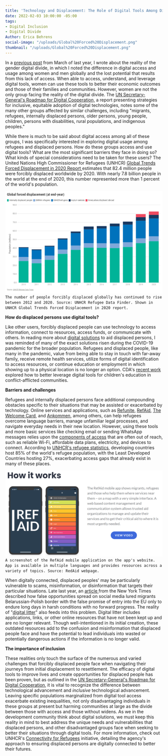 ```yaml
---
title: 'Technology and Displacement: The Role of Digital Tools Among Displaced Persons'
date: 2022-02-03 10:00:00 -05:00
tags:
- Digital Inclusion
- Digital Divide
Author: Erica Behrens
social-image: "/uploads/Global%20Forced%20Displacement.png"
thumbnail: "/uploads/Global%20Forced%20Displacement.png"
---
```


In a [previous post](https://dai-global-digital.com/in-honor-of-womens-history-month-exploring-the-gender-digital-divide.html?utm_source=related-box) from March of last year, I wrote about the reality of the gender digital divide, in which I noted the difference in digital access and usage among women and men globally and the lost potential that results from this lack of access. When able to access, understand, and leverage digital tools, women can use these tools to better their economic outcomes and those of their families and communities. However, women are not the only group facing the reality of the digital divide. The [UN Secretary-General's Roadmap for Digital Cooperation,](https://www.un.org/en/content/digital-cooperation-roadmap/assets/pdf/Roadmap_for_Digital_Cooperation_EN.pdf) a report presenting strategies for inclusive, equitable adoption of digital technologies, notes some of the many other groups affected by similar challenges, including "migrants, refugees, internally displaced persons, older persons, young people, children, persons with disabilities, rural populations, and indigenous peoples."

<!--more-->

While there is much to be said about digital access among all of these groups, I was specifically interested in exploring digital usage among refugees and displaced persons. How do these groups access and use digital tools? What are the most significant barriers they face in doing so? What kinds of special considerations need to be taken for these users? The United Nations High Commissioner for Refugees (UNHCR) [Global Trends Forced Displacement in 2020 Report ](https://www.unhcr.org/flagship-reports/globaltrends/)estimates that 82.4 million people were forcibly displaced worldwide by 2020. With nearly 7.8 billion people in the world at the end of 2020, this number represented more than 1 percent of the world's population.

![Global Forced Displacement.png](/uploads/Global%20Forced%20Displacement.png)
`The number of people forcibly displaced globally has continued to rise between 2012 and 2020. Source: UNHCR Refugee Data Finder. Shown in UNHCR Global Trends Forced Displacement in 2020 report.`

**How do displaced persons use digital tools?**

Like other users, forcibly displaced people can use technology to access information, connect to resources, access funds, or communicate with others. In reading more about [digital solutions](https://www.rand.org/content/dam/rand/pubs/research_reports/RR4300/RR4322/RAND_RR4322.pdf) to aid displaced persons, I was reminded of many of the exact solutions risen during the COVID-19 pandemic for the broader population. Refugees and displaced people, like many in the pandemic, value from being able to stay in touch with far-away family, receive remote health services, utilize forms of digital identification to access resources, or continue education or employment in which showing up to a physical location is no longer an option. CDA's [recent work](https://dai-global-digital.com/frontier-insights-colombia-understanding-childrens-digital-access.html) explored how to better leverage digital tools for children's education in conflict-afflicted communities.

**Barriers and challenges**

Refugees and internally displaced persons face additional compounding obstacles specific to their situations that may be assisted or exacerbated by technology. Online services and applications, such as [Refunite,](https://refunite.org/) [RefAid](https://refaid.com/), [The Welcome Card,](https://thewelcomecard.org/) and [Ankommen](https://www.bamf.de/EN/Themen/Integration/ZugewanderteTeilnehmende/ErsteOrientierung/AppAnkommen/app-ankommen-node.html), among others, can help refugees overcome language barriers, manage unfamiliar legal processes, and navigate everyday needs in their new location. However, using these tools and more basic services like checking email or sending WhatsApp messages relies upon the [components of access](https://www.forbes.com/sites/christinero/2020/02/05/when-it-comes-to-tech-refugees-need-more-access-not-more-apps/?sh=46c1791420bc) that are often out of reach, such as reliable Wi-Fi, affordable data plans, electricity, and devices to connect. According to [UNHCR's refugee statistics](https://www.unhcr.org/refugee-statistics/), developing countries host 85% of the world's refugee population, with the Least Developed Countries hosting 27%, exacerbating access gaps that already exist in many of these places.

![RefAid screenshot.png](/uploads/RefAid%20screenshot.png)
`A screenshot of the RefAid mobile application on the app's website. App is available in multiple languages and provides resources across a variety of topics. Source: RedAid webpage.`

When digitally connected, displaced peoples' may be particularly vulnerable to scams, misinformation, or disinformation that targets their particular situations. Late last year, an [article ](https://www.nytimes.com/2021/11/22/world/europe/belarus-migrants-facebook-fake-news.html)from the New York Times described how false opportunities spread on social media lured migrants Belarussian-Polish border with the false promise of entry into the EU only to endure long days in harsh conditions with no forward progress. The reality of "[digital litter](https://www.migrationpolicy.org/article/digital-litter-downside-using-technology-help-refugees)" also feeds into this problem. Digital litter includes applications, links, or other online resources that have not been kept up and are no longer relevant. Though well-intentioned in its initial creation, these outdated resources add to the confusion and misinformation that displaced people face and have the potential to lead individuals into wasted or potentially dangerous actions if the information is no longer valid.

**The importance of inclusion**

These realities only touch the surface of the numerous and varied challenges that forcibly displaced people face when navigating their journeys from initial displacement to resettlement. The efficacy of digital tools to improve lives and create opportunities for displaced people has been proven, but as outlined in the [UN Secretary-General's Roadmap for Digital Cooperation](https://www.un.org/en/content/digital-cooperation-roadmap/assets/pdf/Roadmap_for_Digital_Cooperation_EN.pdf), it is vital to recognize the difference between technological advancement and *inclusive* technological advancement. Leaving specific populations marginalized from digital tool access exacerbate existing inequalities, not only disadvantaging individuals in these groups at present but harming communities at large as the divide between those with access and those without widens. As we in the development community think about digital solutions, we must keep this reality in mind to best address the unique needs and vulnerabilities that displaced persons, and other disadvantaged groups face when seeking to better their situations through digital tools. For more information, check out UNHCR's [Connectivity for Refugees](https://www.unhcr.org/innovation/connectivity-for-refugees/) initiative, detailing the agency's approach to ensuring displaced persons are digitally connected to better their futures.